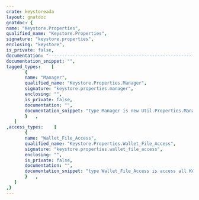 ```yaml
---
crate: keystoreada
layout: gnatdoc
gnatdoc: {
name: "Keystore.Properties",
qualified_name: "Keystore.Properties",
signature: "keystore.properties",
enclosing: "keystore",
is_private: false,
documentation: "---------------------------------------------------------------------\n  keystore-properties -- Property manager on top of keystore\n  Copyright (C) 2020 Stephane Carrez\n  Written by Stephane Carrez (Stephane.Carrez@gmail.com)\n\n  Licensed under the Apache License, Version 2.0 (the \"License\");\n  you may not use this file except in compliance with the License.\n  You may obtain a copy of the License at\n\n      http://www.apache.org/licenses/LICENSE-2.0\n\n  Unless required by applicable law or agreed to in writing, software\n  distributed under the License is distributed on an \"AS IS\" BASIS,\n  WITHOUT WARRANTIES OR CONDITIONS OF ANY KIND, either express or implied.\n  See the License for the specific language governing permissions and\n  limitations under the License.\n---------------------------------------------------------------------",
documentation_snippet: "",
tagged_types:    [
       {
       name: "Manager",
       qualified_name: "Keystore.Properties.Manager",
       signature: "keystore.properties.manager",
       enclosing: "",
       is_private: false,
       documentation: "",
       documentation_snippet: "type Manager is new Util.Properties.Manager with private;",
       }   ,
   ]
,access_types:    [
       {
       name: "Wallet_File_Access",
       qualified_name: "Keystore.Properties.Wallet_File_Access",
       signature: "keystore.properties.wallet_file_access",
       enclosing: "",
       is_private: false,
       documentation: "",
       documentation_snippet: "type Wallet_File_Access is access all Keystore.Files.Wallet_File'Class;",
       }   ,
   ]
,}
---
```

